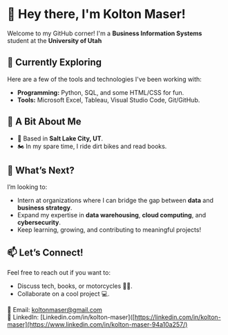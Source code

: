 # 👋 Hey there, I'm Kolton Maser!

Welcome to my GitHub corner! I'm a **Business Information Systems** student at the **University of Utah**

## 🌱 Currently Exploring
Here are a few of the tools and technologies I've been working with:
- **Programming:** Python, SQL, and some HTML/CSS for fun.
- **Tools:** Microsoft Excel, Tableau, Visual Studio Code, Git/GitHub.

## 🚀 A Bit About Me
- 📍 Based in **Salt Lake City, UT**.
- 🏍️ In my spare time, I ride dirt bikes and read books.

## 📌 What’s Next?
I’m looking to:
- Intern at organizations where I can bridge the gap between **data** and **business strategy**.
- Expand my expertise in **data warehousing**, **cloud computing**, and **cybersecurity**.
- Keep learning, growing, and contributing to meaningful projects!

## 📫 Let’s Connect!
Feel free to reach out if you want to:
- Discuss tech, books, or motorcycles 🚴‍♂️.
- Collaborate on a cool project 💻.

📧 Email: [koltonmaser@gmail.com](mailto:koltonmaser@gmail.com)  
💼 LinkedIn: [Linkedin.com/in/kolton-maser]([https://linkedin.com/in/kolton-maser](https://www.linkedin.com/in/kolton-maser-94a10a257/)
